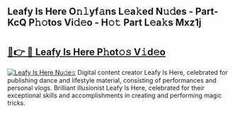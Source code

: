## Leafy Is Here O𝚗𝚕yf𝚊ns L𝚎a𝚔ed N𝚞𝚍es - Part-KcQ P𝚑𝚘tos Vi𝚍𝚎o - H𝚘𝚝 Part L𝚎a𝚔s Mxz1j

# <h2><a href="http://kfd5dh.oniu.top/?m=Leafy+Is+Here">🔗👉 🔴 Leafy Is Here P𝚑ot𝚘𝚜 V𝚒d𝚎o</a></h2>

[![Leafy Is Here Nu𝚍e𝚜](https://i.imgur.com/0qMVB7G.gif)](http://kfd5dh.oniu.top/?m=Leafy+Is+Here)
Digital content creator Leafy Is Here, celebrated for publishing dance and lifestyle material, consisting of performances and personal vlogs. Brilliant illusionist Leafy Is Here, celebrated for their exceptional skills and accomplishments in creating and performing magic tricks.  

